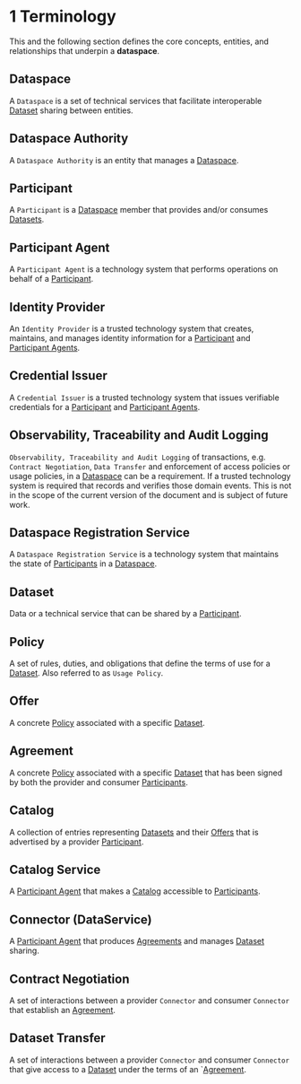 # 1 Terminology

This and the following section defines the core concepts, entities, and relationships that underpin a __dataspace__.

## Dataspace

A `Dataspace` is a set of technical services that facilitate interoperable [Dataset](#dataset) sharing between entities.

## Dataspace Authority

A `Dataspace Authority` is an entity that manages a [Dataspace](#dataspace).

## Participant

A `Participant` is a [Dataspace](#dataspace) member that provides and/or consumes [Datasets](#dataset).

## Participant Agent

A `Participant Agent` is a technology system that performs operations on behalf of a [Participant](#participant).

## Identity Provider

An `Identity Provider` is a trusted technology system that creates, maintains, and manages identity information for a [Participant](#participant) and [Participant Agents](#participant-agent).

## Credential Issuer

A `Credential Issuer` is a trusted technology system that issues verifiable credentials for a [Participant](#participant) and [Participant Agents](#participant-agent).

## Observability, Traceability and Audit Logging

`Observability, Traceability and Audit Logging` of transactions, e.g. `Contract Negotiation`, `Data Transfer` and enforcement of access policies or usage policies, in a [Dataspace](#dataspace) can be a requirement.
If a  trusted technology system is required that records and verifies those domain events. This is not in the scope of the current version of the document and is subject of future work.

## Dataspace Registration Service

A `Dataspace Registration Service` is a technology system that maintains the state of [Participants](#participant) in a [Dataspace](#dataspace).

## Dataset

Data or a technical service that can be shared by a [Participant](#participant).

## Policy

A set of rules, duties, and obligations that define the terms of use for a [Dataset](#dataset). Also referred to as `Usage Policy`.

## Offer

A concrete [Policy](#policy) associated with a specific [Dataset](#dataset).

## Agreement

A concrete [Policy](#policy) associated with a specific [Dataset](#dataset) that has been signed by both the provider and consumer [Participants](#participant).

## Catalog

A collection of entries representing [Datasets](#dataset) and their [Offers](#offer) that is advertised by a provider [Participant](#participant).

## Catalog Service

A [Participant Agent](#participant-agent) that makes a [Catalog](#catalog) accessible to [Participants](#participant).

## Connector (DataService)

A [Participant Agent](#participant-agent) that produces [Agreements](#agreement) and manages [Dataset](#dataset) sharing.

## Contract Negotiation

A set of interactions between a provider `Connector` and consumer `Connector` that establish an [Agreement](#agreement).

## Dataset Transfer

A set of interactions between a provider `Connector` and consumer `Connector` that give access to a [Dataset](#dataset) under the terms of an `[Agreement](#agreement).
